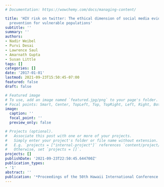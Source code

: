 ```yaml
---
# Documentation: https://wowchemy.com/docs/managing-content/

title: 'HIV risk on twitter: The ethical dimension of social media evidence-based
  prevention for vulnerable populations'
subtitle: ''
summary: ''
authors:
- Nadir Weibel
- Purvi Desai
- Lawrence Saul
- Amarnath Gupta
- Susan Little
tags: []
categories: []
date: '2017-01-01'
lastmod: 2021-09-23T15:50:45-07:00
featured: false
draft: false

# Featured image
# To use, add an image named `featured.jpg/png` to your page's folder.
# Focal points: Smart, Center, TopLeft, Top, TopRight, Left, Right, BottomLeft, Bottom, BottomRight.
image:
  caption: ''
  focal_point: ''
  preview_only: false

# Projects (optional).
#   Associate this post with one or more of your projects.
#   Simply enter your project's folder or file name without extension.
#   E.g. `projects = ["internal-project"]` references `content/project/deep-learning/index.md`.
#   Otherwise, set `projects = []`.
projects: []
publishDate: '2021-09-23T22:50:45.644700Z'
publication_types:
- '1'
abstract: ''
publication: '*Proceedings of the 50th Hawaii International Conference on System Sciences*'
---
```

